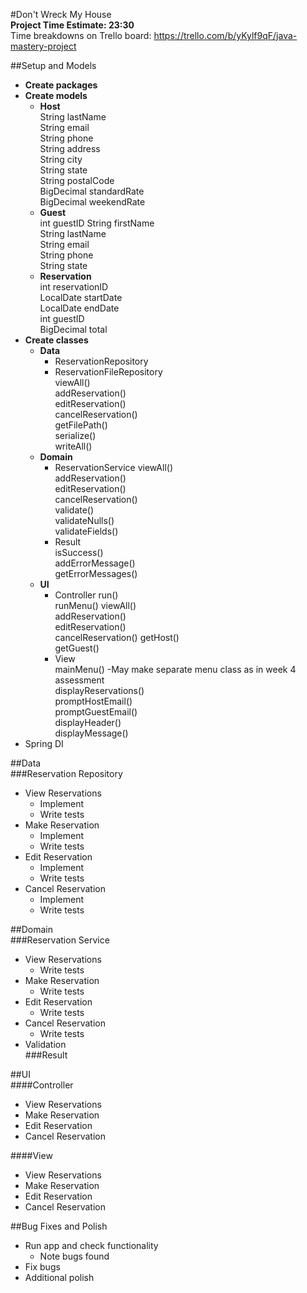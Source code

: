 #Don't Wreck My House  
**Project Time Estimate: 23:30**  
Time breakdowns on Trello board: 
https://trello.com/b/yKylf9qF/java-mastery-project

##Setup and Models
- **Create packages**
- **Create models** 
  - **Host**  
    String lastName  
    String email  
    String phone  
    String address  
    String city  
    String state  
    String postalCode  
    BigDecimal standardRate  
    BigDecimal weekendRate
  - **Guest**  
    int guestID
    String firstName  
    String lastName  
    String email  
    String phone  
    String state
  - **Reservation**  
    int reservationID  
    LocalDate startDate  
    LocalDate endDate  
    int guestID  
    BigDecimal total
- **Create classes**  
  - **Data**
    - ReservationRepository
    - ReservationFileRepository  
      viewAll()  
      addReservation()  
      editReservation()  
      cancelReservation()  
      getFilePath()  
      serialize()  
      writeAll()
  - **Domain**
    - ReservationService
      viewAll()  
      addReservation()  
      editReservation()  
      cancelReservation()  
      validate()  
      validateNulls()  
      validateFields()
    - Result  
      isSuccess()  
      addErrorMessage()  
      getErrorMessages()
  - **UI**
    - Controller
      run()  
      runMenu()
      viewAll()  
      addReservation()  
      editReservation()  
      cancelReservation()
      getHost()  
      getGuest()  
    - View  
      mainMenu()  -May make separate menu class as in week 4 assessment  
      displayReservations()  
      promptHostEmail()  
      promptGuestEmail()  
      displayHeader()  
      displayMessage()  
- Spring DI

##Data  
###Reservation Repository
- View Reservations
    - Implement
    - Write tests
- Make Reservation
    - Implement
    - Write tests
- Edit Reservation
    - Implement
    - Write tests
- Cancel Reservation
    - Implement
    - Write tests

##Domain  
###Reservation Service
- View Reservations
  - Write tests
- Make Reservation
  - Write tests
- Edit Reservation
  - Write tests
- Cancel Reservation
  - Write tests
- Validation  
###Result

##UI  
####Controller  
- View Reservations
- Make Reservation
- Edit Reservation
- Cancel Reservation  

####View  
- View Reservations
- Make Reservation
- Edit Reservation
- Cancel Reservation

##Bug Fixes and Polish
- Run app and check functionality
    - Note bugs found
- Fix bugs
- Additional polish